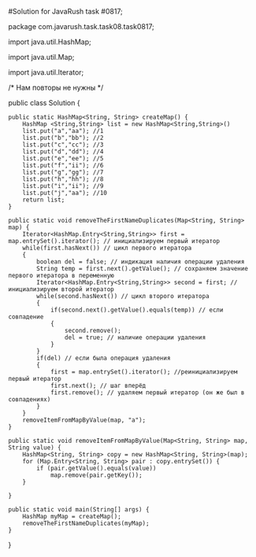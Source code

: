 #Solution for JavaRush task #0817;

package com.javarush.task.task08.task0817;

import java.util.HashMap;

import java.util.Map;

import java.util.Iterator;

/* 
Нам повторы не нужны
*/



public class Solution {

    public static HashMap<String, String> createMap() {
        HashMap <String,String> list = new HashMap<String,String>()
        list.put("a","aa"); //1
        list.put("b","bb"); //2
        list.put("c","cc"); //3
        list.put("d","dd"); //4
        list.put("e","ee"); //5
        list.put("f","ii"); //6
        list.put("g","gg"); //7
        list.put("h","hh"); //8
        list.put("i","ii"); //9
        list.put("j","aa"); //10
        return list;
    }

    public static void removeTheFirstNameDuplicates(Map<String, String> map) {
        Iterator<HashMap.Entry<String,String>> first = map.entrySet().iterator(); // инициализируем первый итератор
        while(first.hasNext()) // цикл первого итератора
        {
            boolean del = false; // индикация наличия операции удаления
            String temp = first.next().getValue(); // сохраняем значение первого итератора в переменную
            Iterator<HashMap.Entry<String,String>> second = first; // инициализируем второй итератор
            while(second.hasNext()) // цикл второго итератора
            {
                if(second.next().getValue().equals(temp)) // если совпадение
                {
                    second.remove();
                    del = true; // наличие операции удаления
                }
            }
            if(del) // если была операция удаления
            {
                first = map.entrySet().iterator(); //реинициализируем первый итератор
                first.next(); // шаг вперёд
                first.remove(); // удаляем первый итератор (он же был в совпадениях)
            }
        }
        removeItemFromMapByValue(map, "a");
    }

    public static void removeItemFromMapByValue(Map<String, String> map, String value) {
        HashMap<String, String> copy = new HashMap<String, String>(map);
        for (Map.Entry<String, String> pair : copy.entrySet()) {
            if (pair.getValue().equals(value))
                map.remove(pair.getKey());
        }

    }

    public static void main(String[] args) {
        HashMap myMap = createMap();
        removeTheFirstNameDuplicates(myMap);
    }
}
